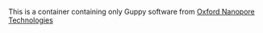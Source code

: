 This is a container containing only Guppy software from [Oxford Nanopore Technologies](https://nanoporetech.com/) 

